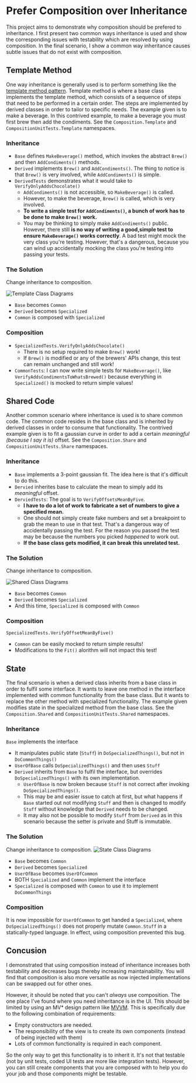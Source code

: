 # Prefer Composition over Inheritance
This project aims to demonstrate why composition should be prefered to inheritance. I first present two common ways inheritance is used and show the corresponding issues with testability which are resolved by using composition. In the final scenario, I show a common way inheritance causes subtle issues that do not exist with composition.
## Template Method
One way inheritance is generally used is to perform something like the [template method pattern](https://en.wikipedia.org/wiki/Template_method_pattern). Template method is where a base class implements the template method, which consists of a sequence of steps that need to be performed in a certain order. The steps are implemented by derived classes in order to tailor to specific needs. The example given is to make a beverage. In this contrived example, to make a beverage you must first brew then add the condiments. See the `Composition.Template` and `CompositionUnitTests.Template` namespaces.
### Inheritance
* `Base` defines `MakeBeverage()` method, which invokes the abstract `Brew()` and then `AddCondiments()` methods.
* `Derived` implements `Brew()` and `AddCondiments()`. The thing to notice is that `Brew()` is very involved, while `AddCondiments()` is simple.
* `DerivedTests` demonstrates what it would take to `VerifyOnlyAddsChocolate()`
  * `AddCondiments()` is not accessible, so `MakeBeverage()` is called.
  * However, to make the beverage, `Brew()` is called, which is very involved.
  * **To write a simple test for `AddCondiments()`, a bunch of work has to be done to make `Brew()` work.**
  * You may be thinking to simply make `AddCondiments()` public. However, there still **is no way of writing a good,simple test to ensure `MakeBeverage()` works correctly**. A bad test might mock the very class you're testing. However, that's a dangerous, because you can wind up accidentally mocking the class you're testing into passing your tests.
### The Solution
Change inheritance to composition.

![Template Class Diagrams](./Template_Class_Diagram.svg "Template Class Diagrams")
* `Base` becomes `Common`
* `Derived` becomes `Specialized`
* `Common` is composed with `Specialized`
### Composition
* `SpecializedTests.VerifyOnlyAddsChocolate()`
  * There is no setup required to make `Brew()` work!
  * If `Brew()` is modified or any of the brewers' APIs change, this test can remain unchanged and still work!
* `CommonTests`: I can now write simple tests for `MakeBeverage()`, like `VerifyAddsCondimentsToWhatsBrewed()` because everything in `Specialized()` is mocked to return simple values!
## Shared Code
Another common scenario where inheritance is used is to share common code. The common code resides in the base class and is inherited by derived classes in order to consume that functionality. The contrived example given is to fit a gaussian curve in order to add a certain *meaningful (because I say it is)* offset. See the `Composition.Share` and `CompositionUnitTests.Share` namespaces.
### Inheritance
* `Base` implements a 3-point gaussian fit. The idea here is that it's difficult to do this.
* `Dervied` inherites base to calculate the mean to simply add its *meaningful* offset.
* `DerviedTests`: The goal is to `VerifyOffsetsMeanByFive`.
  * **I have to do a lot of work to fabricate a set of numbers to give a specified mean.**
  * One should not simply create fake numbers and set a breakpoint to grab the mean to use in that test. That's a dangerous way of accidentally passing the test. For the reason you passed the test may be because the numbers you picked *happened* to work out.
  * **If the base class gets modified, it can break this unrelated test.**
### The Solution
Change inheritance to composition.

![Shared Class Diagrams](./Shared_Class_Diagram.svg "Shared Class Diagrams")
* `Base` becomes `Common`
* `Derived` becomes `Specialized`
* And this time, `Specialized` is composed with `Common`
### Composition
`SpecializedTests.VerifyOffsetMeanByFive()`
* `Common` can be easily mocked to return simple results!
* Modifications to the `Fit()` alorithm will not impact this test!
## State
The final scenario is when a derived class inherits from a base class in order to fulfil some interface. It wants to leave one method in the interface implemented with common functionality from the base class. But it wants to replace the other method with specialized functionality. The example given modifies state in the specialized method from the base class. See the `Composition.Shared` and `CompositionUnitTests.Shared` namespaces.
### Inheritance
`Base` implements the interface
* It manipulates public state (`Stuff`) in `DoSpecializedThings()`, but not in `DoCommonThings()`
* `UserOfBase` calls `DoSpecializedThings()` and then uses `Stuff`
* `Derived` inherits from `Base` to fulfil the interface, but overrides `DoSpecializedThings()` with its own implementation.
    * `UserOfBase` is now broken because `Stuff` is not correct after invoking `DoSpecializedThings()`.
    * This may be and easier issue to catch at first, but what happens if `Base` started out not modifying `Stuff` and then is changed to modify `Stuff` without knowledge that `Derived` needs to be changed.
    * It may also not be possible to modify `Stuff` from `Derived` as in this scenario because the setter is private and Stuff is immutable.
### The Solution
Change inheritance to composition.
![State Class Diagrams](./State_Class_Diagram.svg "State Class Diagrams")
* `Base` becomes `Common`
* `Derived` becomes `Specialized`
* `UserOfBase` becomes `UserOfCommon`
* BOTH `Specialized` and `Common` implement the interface
* `Specialized` is composed with `Common` to use it to implement `DoCommonThings`
### Composition
It is now impossible for `UserOfCommon` to get handed a `Specialized`, where `DoSpecializedThings()` does not properly mutate `Common.Stuff` in a statically-typed language. In effect, using composition prevented this bug.
## Concusion
I demonstrated that using composition instead of inheritance increases both testability and decreases bugs thereby increasing maintainability. You will find that composition is also more versatile as now injected implementations can be swapped out for other ones. 

However, it should be noted that you can't *always* use composition. The one place I've found where you need inheritance is in the UI. This should be limited by using an MV* design pattern like [MVVM](https://msdn.microsoft.com/en-us/library/hh848246.aspx). This is specifically due to the following combination of requirements:
* Empty constructors are needed.
* The responsibility of the view is to create its own components (instead of being injected with them)
* Lots of common functionality is required in each component.

So the only way to get this functionality is to inherit it. It's not that testable (not by unit tests, coded UI tests are more like integration tests). However, you can still create components that you are composed with to help you do your job and those components might be testable.